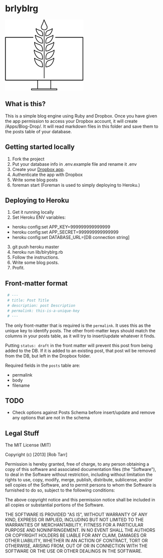 # brlyblrg
![brlyblrg logo](docs/img/brlyblrg-logo.png "brlyblrg logo")


## What is this?
This is a simple blog engine using Ruby and Dropbox. Once you have given the app permission to access your Dropbox account, it will create /Apps/Blog-Drop/. It will read markdown files in this folder and save them to the posts table of your database.


## Getting started locally
1. Fork the project
2. Put your database info in .env.example file and rename it .env
3. Create your [Dropbox app](docs/CreateDropboxApp.pdf).
3. Authenticate the app with Dropbox
4. Write some blog posts
5. foreman start (Foreman is used to simply deploying to Heroku.)


## Deploying to Heroku
1. Get it running locally
2. Set Heroku ENV variables:
  - heroku config:set APP_KEY=999999999999999
  - heroku config:set APP_SECRET=999999999999999
  - heroku config:set DATABASE_URL=[DB connection string]
3. git push heroku master
4. heroku run lib/blryblrg.rb
5. Follow the instructions.
6. Write some blog posts.
7. Profit.


## Front-matter format
```YAML
 # ---
 # title: Post Title
 # description: post Description
 # permalink: this-is-a-unique-key
 # ---
```
The only front-matter that is required is the `permalink`. It uses this as the unique key to identify posts. The other front-matter keys should match the columns in your posts table, as it will try to insert/update whatever it finds.

Putting `status: draft` in the front matter will prevent this post from being added to the DB. If it is added to an existing post, that post wil be removed from the DB, but left in the Dropbox folder.

Required fields in the `posts` table are:

- permalink
- body
- filename


## TODO
- Check options against Posts Schema before insert/update and remove any options that are not in the schema


## Legal Stuff
The MIT License (MIT)

Copyright (c) [2013] [Rob Tarr]

Permission is hereby granted, free of charge, to any person obtaining a copy of
this software and associated documentation files (the "Software"), to deal in
the Software without restriction, including without limitation the rights to
use, copy, modify, merge, publish, distribute, sublicense, and/or sell copies of
the Software, and to permit persons to whom the Software is furnished to do so,
subject to the following conditions:

The above copyright notice and this permission notice shall be included in all
copies or substantial portions of the Software.

THE SOFTWARE IS PROVIDED "AS IS", WITHOUT WARRANTY OF ANY KIND, EXPRESS OR
IMPLIED, INCLUDING BUT NOT LIMITED TO THE WARRANTIES OF MERCHANTABILITY, FITNESS
FOR A PARTICULAR PURPOSE AND NONINFRINGEMENT. IN NO EVENT SHALL THE AUTHORS OR
COPYRIGHT HOLDERS BE LIABLE FOR ANY CLAIM, DAMAGES OR OTHER LIABILITY, WHETHER
IN AN ACTION OF CONTRACT, TORT OR OTHERWISE, ARISING FROM, OUT OF OR IN
CONNECTION WITH THE SOFTWARE OR THE USE OR OTHER DEALINGS IN THE SOFTWARE.